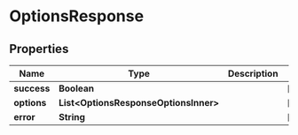 

# OptionsResponse


## Properties

| Name | Type | Description | Notes |
|------------ | ------------- | ------------- | -------------|
|**success** | **Boolean** |  |  [optional] |
|**options** | **List&lt;OptionsResponseOptionsInner&gt;** |  |  [optional] |
|**error** | **String** |  |  [optional] |




